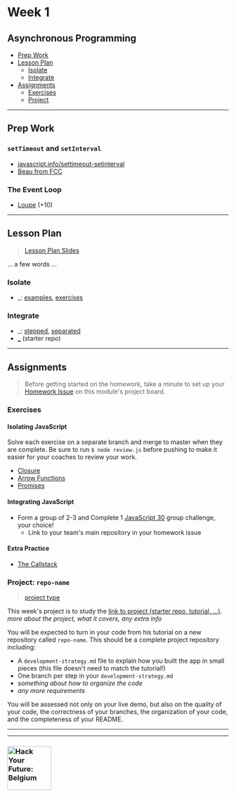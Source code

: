 # Week 1

## Asynchronous Programming

* [Prep Work](#prep-work)
* [Lesson Plan](#lesson-plan)
  * [Isolate](#isolate)
  * [Integrate](#integrate)
* [Assignments](#assignments)
  * [Exercises](#exercises)
  * [Project](#project)

---

## Prep Work

### `setTimeout` and `setInterval`

* [javascript.info/settimeout-setinterval](https://javascript.info/settimeout-setinterval)
* [Beau from FCC](https://www.youtube.com/watch?v=kOcFZV3c75I)

### The Event Loop

* [Loupe](http://latentflip.com/loupe/) (+10)

---

## Lesson Plan

> [Lesson Plan Slides](https://hackyourfuture.be/asynchronous-programming/week-1)

... a few words ...

### Isolate

* \_: [examples](../javascripting/_/), [exercises](../javascripting/_/)

### Integrate

* \_: [stepped](../example-projects/_), [separated](../example-projects/_)
* [\_](https://github.com/hackyourfuturebelgium/coming-soon) (starter repo)

---

## Assignments

> Before getting started on the homework, take a minute to set up your [Homework Issue](https://github.com/HackYourFutureBelgium/homework-submission#homework-issues) on this module's project board.

### Exercises

#### Isolating JavaScript

Solve each exercise on a separate branch and merge to master when they are complete.  Be sure to run `$ node review.js` before pushing to make it easier for your coaches to review your work.

* [Closure](https://github.com/hackyourfuturebelgium/closure)
* [Arrow Functions](https://github.com/hackyourfuturebelgium/arrow-functions)
* [Promises](https://github.com/hackyourfuturebelgium/promises)

#### Integrating JavaScript

* Form a group of 2-3 and Complete 1 [JavaScript 30](https://github.com/hackyourfuturebelgium/javascript-30) group challenge, your choice!
  * Link to your team's main repository in your homework issue

#### Extra Practice

* [The Callstack](https://github.com/hackyourfuturebelgium/callstack)

### Project: `repo-name`

> [project type](https://github.com/HackYourFutureBelgium/homework-submission/#projects)

This week's project is to study the [link to project (starter repo, tutorial, ...)](_).  _more about the project, what it covers, any extra info_

You will be expected to turn in your code from his tutorial on a new repository called `repo-name`.  This should be a complete project repository including:

* A `development-strategy.md` file to explain how you built the app in small pieces (this file doesn't need to match the tutorial!)
* One branch per step in your `development-strategy.md`
* _something about how to organize the code_
* _any more requirements_

You will be assessed not only on your live demo, but also on the quality of your code, the correctness of your branches, the organization of your code, and the completeness of your README.

---
---

### <a href="https://hackyourfuture.be" target="_blank"><img src="https://user-images.githubusercontent.com/18554853/63941625-4c7c3d00-ca6c-11e9-9a76-8d5e3632fe70.jpg" width="100" height="100" alt="Hack Your Future: Belgium"></a>
